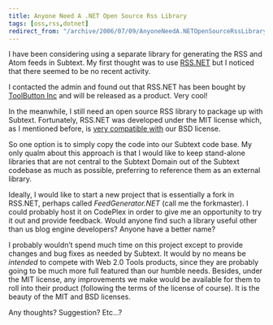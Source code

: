 ```yaml
---
title: Anyone Need A .NET Open Source Rss Library
tags: [oss,rss,dotnet]
redirect_from: "/archive/2006/07/09/AnyoneNeedA.NETOpenSourceRssLibrary.aspx/"
---
```


I have been considering using a separate library for generating the RSS
and Atom feeds in Subtext. My first thought was to use
[RSS.NET](http://sourceforge.net/projects/rss-net "RSS.NET on SourceForge")
but I noticed that there seemed to be no recent activity.

I contacted the admin and found out that RSS.NET has been bought by
[ToolButton Inc](http://www.web2.0tools.net/ "ToolButton, Inc.") and
will be released as a product. Very cool!

In the meanwhile, I still need an open source RSS library to package up
with Subtext. Fortunately, RSS.NET was developed under the MIT license
which, as I mentioned before, is [very compatible
with](https://haacked.com/archive/2006/01/24/DevelopersGuideToOpenSourceSoftwareLicensing.aspx "Guide to open source licenses")
our BSD license.

So one option is to simply copy the code into our Subtext code base. My
only qualm about this approach is that I would like to keep stand-alone
libraries that are not central to the Subtext Domain out of the Subtext
codebase as much as possible, preferring to reference them as an
external library.

Ideally, I would like to start a new project that is essentially a fork
in RSS.NET, perhaps called *FeedGenerator.NET* (call me the forkmaster).
I could probably host it on CodePlex in order to give me an opportunity
to try it out and provide feedback. Would anyone find such a library
useful other than us blog engine developers? Anyone have a better name?

I probably wouldn’t spend much time on this project except to provide
changes and bug fixes as needed by Subtext. It would by no means be
*intended* to compete with Web 2.0 Tools products, since they are
probably going to be much more full featured than our humble needs.
Besides, under the MIT license, any improvements we make would be
available for them to roll into their product (following the terms of
the license of course). It is the beauty of the MIT and BSD licenses.

Any thoughts? Suggestion? Etc...?

